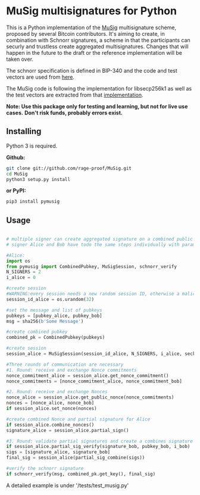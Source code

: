 # MuSig multisignatures for Python

This is a Python implementation of the [MuSig](https://eprint.iacr.org/2018/068) multisignature scheme, proposed by several Bitcoin contributors.
It's aiming to create, in combination with Schnorr signatures, a scheme in that the participants can securly and trustless create aggregated multisignatures.
Changes that will happen in the future to the draft or the reference implementation will be taken over.

The schnorr specification is defined in BIP-340 and the code and test vectors are used from [here](https://github.com/bitcoin/bips/tree/master/bip-0340).

The MuSig code is following the implementation for libsecp256k1 as well as the test vectors are extracted from that [implementation](https://github.com/jonasnick/secp256k1-zkp).

**Note: Use this package only for testing and learning, but not for live use cases.**
**Don't risk funds, probably errors exist.**


## Installing
Python 3 is required.

**Github:**

```sh
git clone git://github.com/rage-proof/MuSig.git
cd MuSig
python3 setup.py install
```

**or PyPI:**

```sh
pip3 install pymusig
```

## Usage


```Python

# multiple signer can create aggregated signature on a combined public key
# signer Alice and Bob have todo the same steps individually with params

#Alice:
import os
from pymusig import CombinedPubkey, MuSigSession, schnorr_verify
N_SIGNERS = 2
i_alice = 0

#create session
#WARNING:every session needs a new random session ID, otherwise a malicious signer can extract the secret key
session_id_alice = os.urandom(32)

#set the message and list of pubkeys
pubkeys = [pubkey_alice, pubkey_bob]
msg = sha256(b'Some Message')

#create combined pubkey
combined_pk = CombinedPubkey(pubkeys)

#create session
session_alice = MuSigSession(session_id_alice, N_SIGNERS, i_alice, seckey_alice, combined_pk.get_key(), combined_pk.get_pre_session(), msg)

#Three rounds of communication are necessary
#1. Round: receive and exchange Nonce commitments
nonce_commitment_alice = session_alice.get_nonce_commitment()
nonce_commitments = [nonce_commitment_alice, nonce_commitment_bob]

#2. Round: receive and exchange Nonces
nonce_alice = session_alice.get_public_nonce(nonce_commitments)
nonces = [nonce_alice, nonce_bob]
if session_alice.set_nonce(nonces)

#create combined Nonce and partial signature for Alice
if session_alice.combine_nonces()
signature_alice = session_alice.partial_sign()

#3. Round: validate partial signatures and create a combines signature
if session_alice.partial_sig_verify(signature_bob, pubkey_bob, i_bob)
sigs = [signature_alice, signature_bob]
final_sig = session_alice(partial_sig_combine(sigs))

#verify the schnorr signature
if schnorr_verify(msg, combined_pk.get_key(), final_sig)

```
A detailed example is under '/tests/test_musig.py'
